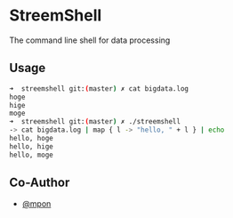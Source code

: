 # StreemShell

The command line shell for data processing

## Usage

```sh
➜  streemshell git:(master) ✗ cat bigdata.log
hoge
hige
moge
➜  streemshell git:(master) ✗ ./streemshell
-> cat bigdata.log | map { l -> "hello, " + l } | echo
hello, hoge
hello, hige
hello, moge
```

## Co-Author

- [@mpon](https://github.com/mpon)